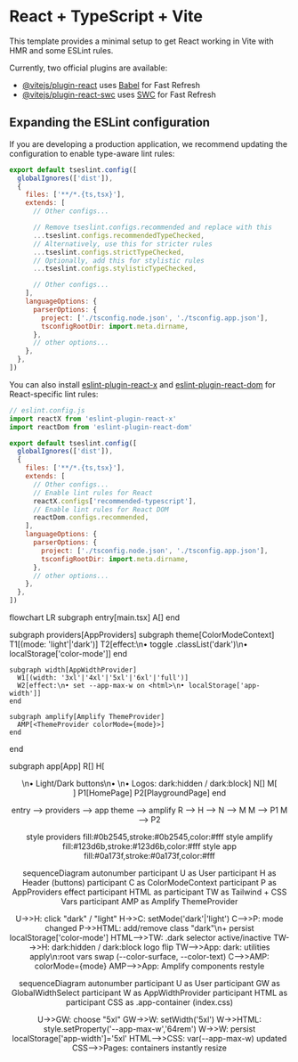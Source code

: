 # React + TypeScript + Vite

This template provides a minimal setup to get React working in Vite with HMR and some ESLint rules.

Currently, two official plugins are available:

- [@vitejs/plugin-react](https://github.com/vitejs/vite-plugin-react/blob/main/packages/plugin-react) uses [Babel](https://babeljs.io/) for Fast Refresh
- [@vitejs/plugin-react-swc](https://github.com/vitejs/vite-plugin-react/blob/main/packages/plugin-react-swc) uses [SWC](https://swc.rs/) for Fast Refresh

## Expanding the ESLint configuration

If you are developing a production application, we recommend updating the configuration to enable type-aware lint rules:

```js
export default tseslint.config([
  globalIgnores(['dist']),
  {
    files: ['**/*.{ts,tsx}'],
    extends: [
      // Other configs...

      // Remove tseslint.configs.recommended and replace with this
      ...tseslint.configs.recommendedTypeChecked,
      // Alternatively, use this for stricter rules
      ...tseslint.configs.strictTypeChecked,
      // Optionally, add this for stylistic rules
      ...tseslint.configs.stylisticTypeChecked,

      // Other configs...
    ],
    languageOptions: {
      parserOptions: {
        project: ['./tsconfig.node.json', './tsconfig.app.json'],
        tsconfigRootDir: import.meta.dirname,
      },
      // other options...
    },
  },
])
```

You can also install [eslint-plugin-react-x](https://github.com/Rel1cx/eslint-react/tree/main/packages/plugins/eslint-plugin-react-x) and [eslint-plugin-react-dom](https://github.com/Rel1cx/eslint-react/tree/main/packages/plugins/eslint-plugin-react-dom) for React-specific lint rules:

```js
// eslint.config.js
import reactX from 'eslint-plugin-react-x'
import reactDom from 'eslint-plugin-react-dom'

export default tseslint.config([
  globalIgnores(['dist']),
  {
    files: ['**/*.{ts,tsx}'],
    extends: [
      // Other configs...
      // Enable lint rules for React
      reactX.configs['recommended-typescript'],
      // Enable lint rules for React DOM
      reactDom.configs.recommended,
    ],
    languageOptions: {
      parserOptions: {
        project: ['./tsconfig.node.json', './tsconfig.app.json'],
        tsconfigRootDir: import.meta.dirname,
      },
      // other options...
    },
  },
])
```
flowchart LR
  subgraph entry[main.tsx]
    A[<AppProviders>]
  end

  subgraph providers[AppProviders]
    subgraph theme[ColorModeContext]
      T1[(mode: 'light'|'dark')]
      T2[effect:\n• toggle <html>.classList('dark')\n• localStorage['color-mode']]
    end

    subgraph width[AppWidthProvider]
      W1[(width: '3xl'|'4xl'|'5xl'|'6xl'|'full')]
      W2[effect:\n• set --app-max-w on <html>\n• localStorage['app-width']]
    end

    subgraph amplify[Amplify ThemeProvider]
      AMP[<ThemeProvider colorMode={mode}>]
    end
  end

  subgraph app[App]
    R[<RootRouter>]
    H[<Header>\n• Light/Dark buttons\n• <GlobalWidthSelect>\n• Logos: dark:hidden / dark:block]
    N[<NavTabs>]
    M[<main class="app-container">]
    P1[HomePage]
    P2[PlaygroundPage]
  end

  entry --> providers --> app
  theme --> amplify
  R --> H --> N --> M
  M --> P1
  M --> P2

  style providers fill:#0b2545,stroke:#0b2545,color:#fff
  style amplify fill:#123d6b,stroke:#123d6b,color:#fff
  style app fill:#0a173f,stroke:#0a173f,color:#fff

sequenceDiagram
  autonumber
  participant U as User
  participant H as Header (buttons)
  participant C as ColorModeContext
  participant P as AppProviders effect
  participant HTML as <html>
  participant TW as Tailwind + CSS Vars
  participant AMP as Amplify ThemeProvider

  U->>H: click "dark" / "light"
  H->>C: setMode('dark'|'light')
  C-->>P: mode changed
  P->>HTML: add/remove class "dark"\n+ persist localStorage['color-mode']
  HTML-->>TW: .dark selector active/inactive
  TW-->>H: dark:hidden / dark:block logo flip
  TW-->>App: dark: utilities apply\n:root vars swap (--color-surface, --color-text)
  C-->>AMP: colorMode={mode}
  AMP-->>App: Amplify components restyle

sequenceDiagram
  autonumber
  participant U as User
  participant GW as GlobalWidthSelect
  participant W as AppWidthProvider
  participant HTML as <html>
  participant CSS as .app-container (index.css)

  U->>GW: choose "5xl"
  GW->>W: setWidth('5xl')
  W->>HTML: style.setProperty('--app-max-w','64rem')
  W->>W: persist localStorage['app-width']='5xl'
  HTML-->>CSS: var(--app-max-w) updated
  CSS-->>Pages: containers instantly resize

